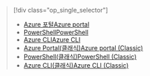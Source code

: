 > [!div class="op_single_selector"]
> * [<span data-ttu-id="654c6-101">Azure 포털</span><span class="sxs-lookup"><span data-stu-id="654c6-101">Azure portal</span></span>](../articles/virtual-network/virtual-networks-static-private-ip-arm-pportal.md)
> * [<span data-ttu-id="654c6-102">PowerShell</span><span class="sxs-lookup"><span data-stu-id="654c6-102">PowerShell</span></span>](../articles/virtual-network/virtual-networks-static-private-ip-arm-ps.md)
> * [<span data-ttu-id="654c6-103">Azure CLI</span><span class="sxs-lookup"><span data-stu-id="654c6-103">Azure CLI</span></span>](../articles/virtual-network/virtual-networks-static-private-ip-arm-cli.md)
> * [<span data-ttu-id="654c6-104">Azure Portal(클래식)</span><span class="sxs-lookup"><span data-stu-id="654c6-104">Azure portal (Classic)</span></span>](../articles/virtual-network/virtual-networks-static-private-ip-classic-pportal.md)
> * [<span data-ttu-id="654c6-105">PowerShell(클래식)</span><span class="sxs-lookup"><span data-stu-id="654c6-105">PowerShell (Classic)</span></span>](../articles/virtual-network/virtual-networks-static-private-ip-classic-ps.md)
> * [<span data-ttu-id="654c6-106">Azure CLI(클래식)</span><span class="sxs-lookup"><span data-stu-id="654c6-106">Azure CLI (Classic)</span></span>](../articles/virtual-network/virtual-networks-static-private-ip-classic-cli.md)